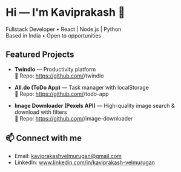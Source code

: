 # Hi — I'm Kaviprakash 👋

 Fullstack Developer • React | Node.js | Python  
 Based in India • Open to opportunities  

##  Featured Projects
- **Twindlo** — Productivity platform  
  🔗 Repo: https://github.com/<your-username>/twindlo  

- **All.do (ToDo App)** — Task manager with localStorage  
  🔗 Repo: https://github.com/<your-username>/todo-app  

- **Image Downloader (Pexels API)** — High-quality image search & download with filters  
  🔗 Repo: https://github.com/<your-username>/image-downloader  

## 📫 Connect with me
- Email: kaviprakashvelmurugan@gmail.com 
- LinkedIn: www.linkedin.com/in/kaviprakash-velmurugan


